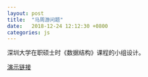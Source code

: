```yaml
---
layout: post
title:  "马周游问题"
date:   2018-12-24 12:12:30 +0800
categories: js
---
```

深圳大学在职硕士时《数据结构》课程的小组设计。

[演示链接](https://leonzhu211.github.io/knight/knight.html?type=page&op=BlockSingleCycle8x8Anywhere)
